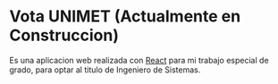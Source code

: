 # Vota UNIMET (Actualmente en Construccion)

Es una aplicacion web realizada con [React](https://reactjs.org/) para mi trabajo especial de grado, para optar al titulo de Ingeniero de Sistemas.
